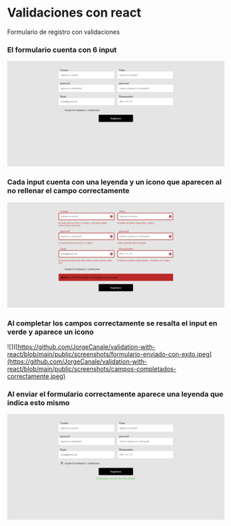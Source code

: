 <h1> Validaciones con react </h1>
  <p> Formulario de registro con validaciones </p>


  <h3> El formulario cuenta con 6 input </h3>
  
  ![](https://github.com/JorgeCanale/validation-with-react/blob/main/public/screenshots/formulario.jpeg)

  <h3> Cada input cuenta con una leyenda y un icono que aparecen al no rellenar el campo correctamente </h3>
  
  ![](https://github.com/JorgeCanale/validation-with-react/blob/main/public/screenshots/campos-incorrectos.jpeg)
  
  <h3> Al completar los campos correctamente se resalta el input en verde y aparece un icono </h3>

  ![]([https://github.com/JorgeCanale/validation-with-react/blob/main/public/screenshots/formulario-enviado-con-exito.jpeg](https://github.com/JorgeCanale/validation-with-react/blob/main/public/screenshots/campos-completados-correctamente.jpeg)
  
  <h3> Al enviar el formulario correctamente aparece una leyenda que indica esto mismo </h3> 
  
  ![](https://github.com/JorgeCanale/validation-with-react/blob/main/public/screenshots/formulario-enviado-con-exito.jpeg)


